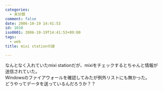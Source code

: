```yaml
---
categories:
  - 未分類
comment: false
date: 2006-10-19 14:41:53
id: 1010
iso8601: 2006-10-19T14:41:53+09:00
tags:
  - web
title: mixi stationの謎

---
```


<div class="entry-body">
  <p>なんとなく入れていたmixi stationだが、mixiをチェックするとちゃんと情報が送信されていた。<br />
    Windowsのファイアウォールを確認してみたが例外リストにも無かった。<br />
    どうやってデータを送っているんだろうか？？</p>
</div>
